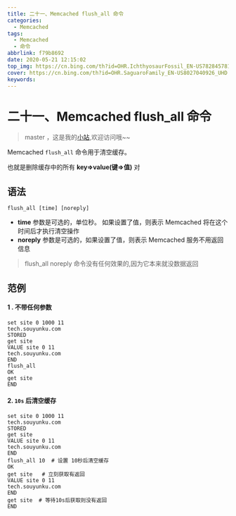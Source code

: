 ```yaml
---
title: 二十一、Memcached flush_all 命令
categories:
  - Memcached
tags:
  - Memcached
  - 命令
abbrlink: f79b8692
date: 2020-05-21 12:15:02
top_img: https://cn.bing.com/th?id=OHR.IchthyosaurFossil_EN-US7828457812_UHD.jpg
cover: https://cn.bing.com/th?id=OHR.SaguaroFamily_EN-US8027040926_UHD.jpg
keywords:   
---
```

# 二十一、Memcached flush_all 命令
> master ，这是我的[小站](https://www.tryrun.top),欢迎访问哦~~

Memcached `flush_all` 命令用于清空缓存。

也就是删除缓存中的所有 **key=>value(键=>值)** 对

## 语法

```
flush_all [time] [noreply]
```

- **time** 参数是可选的，单位秒。 如果设置了值，则表示 Memcached 将在这个时间后才执行清空操作
- **noreply** 参数是可选的，如果设置了值，则表示 Memcached 服务不用返回信息

> flush_all noreply 命令没有任何效果的,因为它本来就没数据返回

## 范例

#### 1 . 不带任何参数

```
set site 0 1000 11
tech.souyunku.com
STORED
get site
VALUE site 0 11
tech.souyunku.com
END
flush_all
OK
get site
END
```

#### 2. `10s` 后清空缓存

```
set site 0 1000 11
tech.souyunku.com
STORED
get site
VALUE site 0 11
tech.souyunku.com
END
flush_all 10  # 设置 10秒后清空缓存
OK
get site   # 立刻获取有返回
VALUE site 0 11
tech.souyunku.com
END
get site  # 等待10s后获取则没有返回
END
```